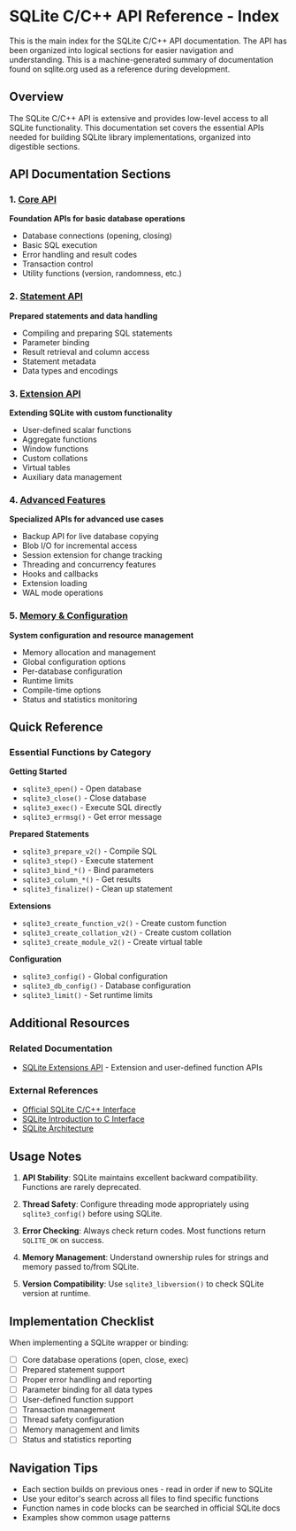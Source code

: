# SQLite C/C++ API Reference - Index

This is the main index for the SQLite C/C++ API documentation. The API has been organized into logical sections for easier navigation and understanding. This is a machine-generated summary of documentation found on sqlite.org used as a reference during development.

## Overview

The SQLite C/C++ API is extensive and provides low-level access to all SQLite functionality. This documentation set covers the essential APIs needed for building SQLite library implementations, organized into digestible sections.

## API Documentation Sections

### 1. [Core API](sqlite-api-core.md)

**Foundation APIs for basic database operations**

- Database connections (opening, closing)
- Basic SQL execution
- Error handling and result codes
- Transaction control
- Utility functions (version, randomness, etc.)

### 2. [Statement API](sqlite-api-statements.md)

**Prepared statements and data handling**

- Compiling and preparing SQL statements
- Parameter binding
- Result retrieval and column access
- Statement metadata
- Data types and encodings

### 3. [Extension API](sqlite-api-extensions.md)

**Extending SQLite with custom functionality**

- User-defined scalar functions
- Aggregate functions
- Window functions
- Custom collations
- Virtual tables
- Auxiliary data management

### 4. [Advanced Features](sqlite-api-advanced.md)

**Specialized APIs for advanced use cases**

- Backup API for live database copying
- Blob I/O for incremental access
- Session extension for change tracking
- Threading and concurrency features
- Hooks and callbacks
- Extension loading
- WAL mode operations

### 5. [Memory & Configuration](sqlite-api-memory-config.md)

**System configuration and resource management**

- Memory allocation and management
- Global configuration options
- Per-database configuration
- Runtime limits
- Compile-time options
- Status and statistics monitoring

## Quick Reference

### Essential Functions by Category

**Getting Started**

- `sqlite3_open()` - Open database
- `sqlite3_close()` - Close database
- `sqlite3_exec()` - Execute SQL directly
- `sqlite3_errmsg()` - Get error message

**Prepared Statements**

- `sqlite3_prepare_v2()` - Compile SQL
- `sqlite3_step()` - Execute statement
- `sqlite3_bind_*()` - Bind parameters
- `sqlite3_column_*()` - Get results
- `sqlite3_finalize()` - Clean up statement

**Extensions**

- `sqlite3_create_function_v2()` - Create custom function
- `sqlite3_create_collation_v2()` - Create custom collation
- `sqlite3_create_module_v2()` - Create virtual table

**Configuration**

- `sqlite3_config()` - Global configuration
- `sqlite3_db_config()` - Database configuration
- `sqlite3_limit()` - Set runtime limits

## Additional Resources

### Related Documentation

- [SQLite Extensions API](sqlite-api-extensions.md) - Extension and user-defined function APIs

### External References

- [Official SQLite C/C++ Interface](https://sqlite.org/c3ref/intro.html)
- [SQLite Introduction to C Interface](https://sqlite.org/cintro.html)
- [SQLite Architecture](https://sqlite.org/arch.html)

## Usage Notes

1. **API Stability**: SQLite maintains excellent backward compatibility. Functions are rarely deprecated.

2. **Thread Safety**: Configure threading mode appropriately using `sqlite3_config()` before using SQLite.

3. **Error Checking**: Always check return codes. Most functions return `SQLITE_OK` on success.

4. **Memory Management**: Understand ownership rules for strings and memory passed to/from SQLite.

5. **Version Compatibility**: Use `sqlite3_libversion()` to check SQLite version at runtime.

## Implementation Checklist

When implementing a SQLite wrapper or binding:

- [ ] Core database operations (open, close, exec)
- [ ] Prepared statement support
- [ ] Proper error handling and reporting
- [ ] Parameter binding for all data types
- [ ] User-defined function support
- [ ] Transaction management
- [ ] Thread safety configuration
- [ ] Memory management and limits
- [ ] Status and statistics reporting

## Navigation Tips

- Each section builds on previous ones - read in order if new to SQLite
- Use your editor's search across all files to find specific functions
- Function names in code blocks can be searched in official SQLite docs
- Examples show common usage patterns
